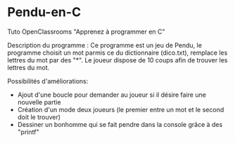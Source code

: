 # Pendu-en-C
Tuto OpenClassrooms "Apprenez à programmer en C"

Description du programme : 
Ce programme est un jeu de Pendu, le programme choisit un mot parmis ce du dictionnaire (dico.txt), remplace les lettres du mot par des "*". Le joueur dispose de 10 coups afin de trouver les lettres du mot. 

Possibilités d'améliorations: 
- Ajout d'une boucle pour demander au joueur si il désire faire une nouvelle partie
- Création d'un mode deux joueurs (le premier entre un mot et le second doit le trouver)
- Dessiner un bonhomme qui se fait pendre dans la console grâce à des "printf"
